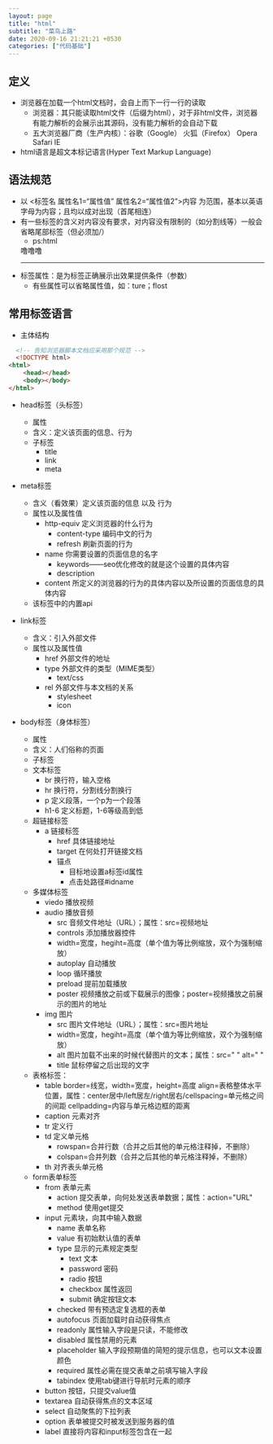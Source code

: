 ```yaml
---
layout: page
title: "html"
subtitle: "菜鸟上路"
date: 2020-09-16 21:21:21 +0530
categories: ["代码基础"]
---
```


## 定义

- 浏览器在加载一个html文档时，会自上而下一行一行的读取
    - 浏览器：其只能读取html文件（后缀为html），对于非html文件，浏览器有能力解析的会展示出其源码，没有能力解析的会自动下载
    - 五大浏览器厂商（生产内核）：谷歌（Google） 火狐（Firefox）  Opera  Safari IE
- html语言是超文本标记语言(Hyper Text Markup Language)

## 语法规范

- 以 <标签名 属性名1=“属性值” 属性名2=“属性值2”>内容 为范围，基本以英语字母为内容；且均以成对出现（首尾相连）
- 有一些标签的含义对内容没有要求，对内容没有限制的（如分割线等）一般会省略尾部标签（但必须加/）
    - ps:html
    <div>噜噜噜</div>
    <hr />
- 标签属性：是为标签正确展示出效果提供条件（参数）
   - 有些属性可以省略属性值，如：ture；flost

## 常用标签语言

- 主体结构

```html
  <!-- 告知浏览器脚本文档应采用那个规范 -->
  <!DOCTYPE html>
<html>
    <head></head>
    <body></body>
</html>
```
- head标签（头标签）
    - 属性
    - 含义：定义该页面的信息、行为
    - 子标签
        - title
        - link
        - meta
- meta标签
    - 含义（看效果）定义该页面的信息 以及 行为
    - 属性以及属性值
        - http-equiv 定义浏览器的什么行为
            - content-type 编码中文的行为
            - refresh 刷新页面的行为
        - name 你需要设置的页面信息的名字
            - keywords——seo优化修改的就是这个设置的具体内容
            - description
        - content 所定义的浏览器的行为的具体内容以及所设置的页面信息的具体内容
    - 该标签中的内置api
- link标签
    - 含义：引入外部文件
    - 属性以及属性值
        - href 外部文件的地址
        - type 外部文件的类型（MIME类型）
            - text/css
        - rel 外部文件与本文档的关系
            - stylesheet
            - icon

- body标签（身体标签）
    - 属性
    - 含义：人们俗称的页面
    - 子标签
    - 文本标签
        - br 换行符，输入空格
        - hr 换行符，分割线分割换行
        - p 定义段落，一个p为一个段落
        - h1-6 定义标题，1-6等级高到低
    - 超链接标签
        - a 链接标签
            - href 具体链接地址
            - target 在何处打开链接文档
            - 锚点
                - 目标地设置a标签id属性
                - 点击处路径#idname
    - 多媒体标签
        - viedo 播放视频
        - audio 播放音频
            - src 音频文件地址（URL）；属性：src=视频地址
            - controls 添加播放器控件
            - width=宽度，hegiht=高度（单个值为等比例缩放，双个为强制缩放）
            - autoplay 自动播放
            - loop 循环播放
            - preload 提前加载播放
            - poster 视频播放之前或下载展示的图像；poster=视频播放之前展示的图片的地址
        - img 图片
            - src 图片文件地址（URL）；属性：src=图片地址
            - width=宽度，hegiht=高度（单个值为等比例缩放，双个为强制缩放）
            - alt 图片加载不出来的时候代替图片的文本；属性：src=" " alt=" "
            - title 鼠标停留之后出现的文字
    - 表格标签：
        - table border=线宽，width=宽度，height=高度 align=表格整体水平位置，属性：center居中/left居左/right居右/cellspacing=单元格之间的间距 cellpadding=内容与单元格边框的距离
        - caption 元素对齐
        - tr 定义行
        - td 定义单元格
            - rowspan=合并行数（合并之后其他的单元格注释掉，不删除）
            - colspan=合并列数（合并之后其他的单元格注释掉，不删除）
        - th 对齐表头单元格
    - form表单标签
        - from 表单元素
            - action 提交表单，向何处发送表单数据；属性：action="URL"
            - method 使用get提交
        - input 元素块，向其中输入数据
            - name 表单名称
            - value 有初始默认值的表单
            - type 显示的元素规定类型
                - text 文本
                - password 密码 
                - radio 按钮
                - checkbox 属性返回
                - submit 确定按钮文本
            - checked 带有预选定复选框的表单
            - autofocus 页面加载时自动获得焦点
            - readonly 属性输入字段是只读，不能修改
            - disabled 属性禁用的元素
            - placeholder 输入字段预期值的简短的提示信息，也可以文本设置颜色
            - required 属性必需在提交表单之前填写输入字段
            - tabindex 使用tab键进行导航时元素的顺序
        - button 按钮，只提交value值
        - textarea 自动获得焦点的文本区域
        - select 自动聚焦的下拉列表
        - option 表单被提交时被发送到服务器的值
        - label 直接将内容和input标签包含在一起
